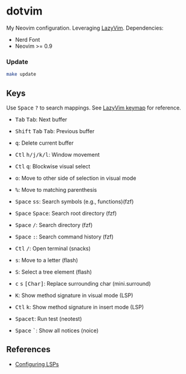 # dotvim

My Neovim configuration. Leveraging [LazyVim](https://www.lazyvim.org/). Dependencies:

- Nerd Font
- Neovim >= 0.9

### Update

```bash
make update
```

## Keys

Use <kbd>Space</kbd> <kbd>?</kbd> to search mappings. See [LazyVim keymap](https://www.lazyvim.org/keymaps) for reference.

- <kbd>Tab</kbd> <kbd>Tab</kbd>: Next buffer
- <kbd>Shift</kbd> <kbd>Tab</kbd> <kbd>Tab</kbd>: Previous buffer
- <kbd>q</kbd>: Delete current buffer
- <kbd>Ctl</kbd> <kbd>h/j/k/l</kbd>: Window movement
- <kbd>Ctl</kbd> <kbd>q</kbd>: Blockwise visual select

- <kbd>o</kbd>: Move to other side of selection in visual mode
- <kbd>%</kbd>: Move to matching parenthesis

- <kbd>Space</kbd> <kbd>s</kbd><kbd>s</kbd>: Search symbols (e.g., functions)(fzf)
- <kbd>Space</kbd> <kbd>Space</kbd>: Search root directory (fzf)
- <kbd>Space</kbd> <kbd>/</kbd>: Search directory (fzf)
- <kbd>Space</kbd> <kbd>:</kbd>: Search command history (fzf)
- <kbd>Ctl</kbd> <kbd>/</kbd>: Open terminal (snacks)

- <kbd>s</kbd>: Move to a letter (flash)
- <kbd>S</kbd>: Select a tree element (flash)
- <kbd>c</kbd> <kbd>s</kbd> <kbd>\[Char\]</Char></kbd>: Replace surrounding char (mini.surround)
- <kbd>K</kbd>: Show method signature in visual mode (LSP)
- <kbd>Ctl</kbd> <kbd>k</kbd>: Show method signature in insert mode (LSP)
- <kbd>Space</kbd><kbd>t</kbd>: Run test (neotest)

- <kbd>Space</kbd> <kbd>`</kbd>: Show all notices (noice)

## References

- [Configuring LSPs](https://github.com/neovim/nvim-lspconfig/blob/master/doc/server_configurations.md)
